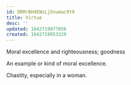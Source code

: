 ```yaml
---
id: DRMrBH4EWzLj5numac9t9
title: Virtue
desc: ''
updated: 1642719977056
created: 1642719953329
---
```


Moral excellence and righteousness; goodness

An example or kind of moral excellence.

Chastity, especially in a woman.
